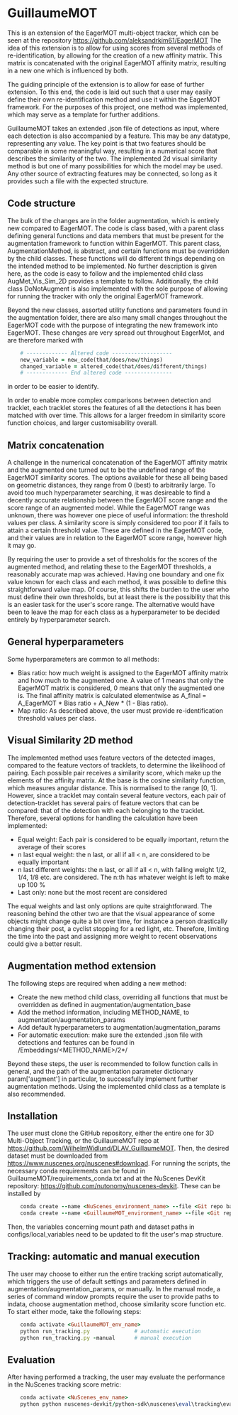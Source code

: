 GuillaumeMOT
================
This is an extension of the EagerMOT multi-object tracker, which can be seen at the repository https://github.com/aleksandrkim61/EagerMOT
The idea of this extension is to allow for using scores from several methods of re-identification, by allowing for the creation of a new affinity matrix. 
This matrix is concatenated with the original EagerMOT affinity matrix, resulting in a new one which is influenced by both.

The guiding principle of the extension is to allow for ease of further extension. To this end, the code is laid out such that a user may easily define their
own re-identification method and use it within the EagerMOT framework. For the purposes of this project, one method was implemented, which may serve as a template 
for further additions.

GuillaumeMOT takes an extended .json file of detections as input, where each detection is also accompanied by a feature. This may be any datatype, representing any value. The key point is that two features should be comparable in some meaningful way, resulting in a numerical score that describes the similarity of the two. The implemented 2d visual similarity method is but one of many possibilities for which the model may be used. Any other source of extracting features may be connected, so long as it provides such a file with the expected structure. 

Code structure
----------------
The bulk of the changes are in the folder augmentation, which is entirely new compared to EagerMOT. The code is class based, with a parent class defining
general functions and data members that must be present for the augmentation framework to function within EagerMOT. This parent class, AugmentationMethod, is abstract, and certain functions must be overridden by the child classes. These functions will do different things depending on the intended method to be implemented. No further description is given here, as the code is easy to follow and the implemented child class AugMet_Vis_Sim_2D provides a template to follow. Additionally, 
the child class DoNotAugment is also implemented with the sole purpose of allowing for running the tracker with only the original EagerMOT framework.

Beyond the new classes, assorted utility functions and parameters found in the augmentation folder, there are also many small changes throughout the EagerMOT code
with the purpose of integrating the new framework into EagerMOT. These changes are very spread out throughout EagerMot, and are therefore marked with
```ruby
    # ------------- Altered code -------------------
    new_variable = new_code(that/does/new/things)
    changed_variable = altered_code(that/does/different/things)
    # ------------- End altered code ---------------
```
in order to be easier to identify.

In order to enable more complex comparisons between detection and tracklet, each tracklet stores the features of all the detections it has been matched with over time. This allows for a larger freedom in similarity score function choices, and larger customisability overall.

Matrix concatenation
----------------
A challenge in the numerical concatenation of the EagerMOT affinity matrix and the augmented one turned out to be the undefined range of the EagerMOT similarity scores. The options available for these all being based on geometric distances, they range from 0 (best) to arbitrarily large. To avoid too much hyperparameter searching, it was desireable to find a decently accurate relationship between the EagerMOT score range and the score range of an augmented model. While the EagerMOT range was unknown, there was however one piece of useful information: the threshold values per class. A similarity score is simply considered too poor if it fails to attain a certain threshold value. These are defined in the EagerMOT code, and their values are in relation to the EagerMOT score range, however high it may go. 

By requiring the user to provide a set of thresholds for the scores of the augmented method, and relating these to the EagerMOT thresholds, a reasonably accurate map was achieved. Having one boundary and one fix value known for each class and each method, it was possible to define this straightforward value map. Of course, this shifts the burden to the user who must define their own thresholds, but at least there is the possibility that this is an easier task for the user's score range. The alternative would have been to leave the map for each class as a hyperparameter to be decided entirely by hyperparameter search. 

General hyperparameters
----------------
Some hyperparameters are common to all methods:
* Bias ratio: how much weight is assigned to the EagerMOT affinity matrix and how much to the augmented one. A value of 1 means that only the EagerMOT matrix is considered, 0 means that only the augmented one is. The final affinity matrix is calculated elementwise as A_final = A_EagerMOT * Bias ratio + A_New * (1 - Bias ratio).
* Map ratio: As described above, the user must provide re-identification threshold values per class.

Visual Similarity 2D method
----------------
The implemented method uses feature vectors of the detected images, compared to the feature vectors of tracklets, to determine the likelihood of pairing. 
Each possible pair receives a similarity score, which make up the elements of the affinity matrix. At the base is the cosine similarity function, which measures angular distance. This is normalised to the range [0, 1]. However, since a tracklet may contain several feature vectors, each pair of detection-tracklet has several pairs of feature vectors that can be compared: that of the detection with each belonging to the tracklet. Therefore, several options for handling the calculation have been implemented:
* Equal weight: Each pair is considered to be equally important, return the average of their scores
* n last equal weight: the n last, or all if all < n, are considered to be equally important
* n last different weights: the n last, or all if all < n, with falling weight 1/2, 1/4, 1/8 etc. are considered. The n:th has whatever weight is left to make up 100 %
* Last only: none but the most recent are considered

The equal weights and last only options are quite straightforward. The reasoning behind the other two are that the visual appearance of some objects might change 
quite a bit over time, for instance a person drastically changing their post, a cyclist stopping for a red light, etc. Therefore, limiting the time into the past and assigning more weight to recent observations could give a better result.

Augmentation method extension
----------------
The following steps are required when adding a new method:
* Create the new method child class, overriding all functions that must be overridden as defined in augmentation/augmentation_base
* Add the method information, including METHOD_NAME, to augmentation/augmentation_params
* Add default hyperparameters to augmentation/augmentation_params
* For automatic execution: make sure the extended .json file with detections and features can be found in <Git repo base>/Embeddings/<METHOD_NAME>/2*/

Beyond these steps, the user is recommended to follow function calls in general, and the path of the augmentation parameter dictionary param['augment'] in particular, to successfully implement further augmentation methods. Using the implemented child class as a template is also recommended. 

Installation
-----------------
The user must clone the GitHub repository, either the entire one for 3D Multi-Object Tracking, or the GuillaumeMOT repo at https://github.com/WilhelmWidlund/DLAV_GuillaumeMOT. Then, the desired dataset must be downloaded from https://www.nuscenes.org/nuscenes#download. For running the scripts, the necessary conda requirements can be found in GuillaumeMOT/requirements_conda.txt and at the NuScenes DevKit repository: https://github.com/nutonomy/nuscenes-devkit. These can be installed by
```ruby
    conda create --name <NuScenes_environment_name> --file <Git repo base>/nuscenes-devkit/requirements.txt
    conda create --name <GuillaumeMOT_environment_name> --file <Git repo base>/GuillaumeMOT/requirements_conda.txt
```
Then, the variables concerning mount path and dataset paths in configs/local_variables need to be updated to fit the user's map structure.
    
Tracking: automatic and manual execution
-----------------
The user may choose to either run the entire tracking script automatically, which triggers the use of default settings and parameters defined in augmentation/augmentation_params, or manually. In the manual mode, a series of command window prompts require the user to provide paths to indata, choose augmentation method, choose similarity score function etc. To start either mode, take the following steps:
```ruby
    conda activate <GuillaumeMOT_env_name>
    python run_tracking.py              # automatic execution
    python run_tracking.py -manual      # manual execution
```
    
Evaluation
-----------------
After having performed a tracking, the user may evaluate the performance in the NuScenes tracking score metric:
```ruby
    conda activate <NuScenes_env_name>
    python python nuscenes-devkit/python-sdk\nuscenes\eval\tracking\evaluate.py
```

